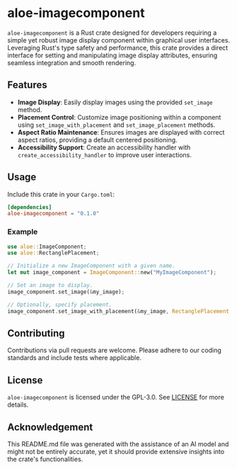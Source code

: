 # aloe-imagecomponent

`aloe-imagecomponent` is a Rust crate designed for developers requiring a simple yet robust image display component within graphical user interfaces. Leveraging Rust's type safety and performance, this crate provides a direct interface for setting and manipulating image display attributes, ensuring seamless integration and smooth rendering.

## Features
- **Image Display**: Easily display images using the provided `set_image` method.
- **Placement Control**: Customize image positioning within a component using `set_image_with_placement` and `set_image_placement` methods.
- **Aspect Ratio Maintenance**: Ensures images are displayed with correct aspect ratios, providing a default centered positioning.
- **Accessibility Support**: Create an accessibility handler with `create_accessibility_handler` to improve user interactions.

## Usage
Include this crate in your `Cargo.toml`:
```toml
[dependencies]
aloe-imagecomponent = "0.1.0"
```

### Example
```rust
use aloe::ImageComponent;
use aloe::RectanglePlacement;

// Initialize a new ImageComponent with a given name.
let mut image_component = ImageComponent::new("MyImageComponent");

// Set an image to display.
image_component.set_image(&my_image);

// Optionally, specify placement.
image_component.set_image_with_placement(&my_image, RectanglePlacement::centred);
```

## Contributing
Contributions via pull requests are welcome. Please adhere to our coding standards and include tests where applicable.

## License
`aloe-imagecomponent` is licensed under the GPL-3.0. See [LICENSE](https://github.com/klebs6/aloe-rs/blob/main/LICENSE) for more details.

## Acknowledgement
This README.md file was generated with the assistance of an AI model and might not be entirely accurate, yet it should provide extensive insights into the crate's functionalities.